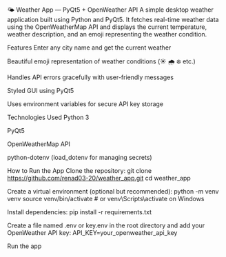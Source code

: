 🌤️ Weather App — PyQt5 + OpenWeather API
A simple desktop weather application built using Python and PyQt5. It fetches real-time weather data using the OpenWeatherMap API and displays the current temperature, weather description, and an emoji representing the weather condition.

 Features
Enter any city name and get the current weather

Beautiful emoji representation of weather conditions (☀️ 🌧️ ❄️ etc.)

Handles API errors gracefully with user-friendly messages

Styled GUI using PyQt5

Uses environment variables for secure API key storage

Technologies Used
Python 3

PyQt5

OpenWeatherMap API

python-dotenv (load_dotenv for managing secrets)

 How to Run the App
Clone the repository: git clone https://github.com/renad03-20/weather_app.git cd weather_app

Create a virtual environment (optional but recommended):
python -m venv venv
source venv/bin/activate  # or venv\Scripts\activate on Windows

Install dependencies: 
pip install -r requirements.txt

Create a file named .env or key.env in the root directory and add your OpenWeather API key:
API_KEY=your_openweather_api_key

Run the app